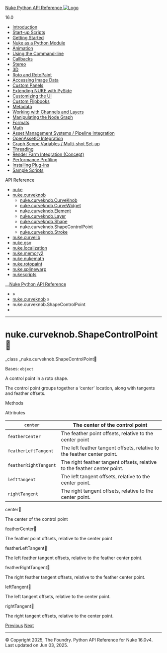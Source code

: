 [ Nuke Python API Reference ![Logo](../_static/NukeApp128.png) ](../index.html)

16.0 

  * [Introduction](../intro.html)
  * [Start-up Scripts](../startup.html)
  * [Getting Started](../basics.html)
  * [Nuke as a Python Module](../nuke_as_python_module.html)
  * [Animation](../animation.html)
  * [Using the Command-line](../command_line.html)
  * [Callbacks](../callbacks.html)
  * [Stereo](../stereo.html)
  * [3D](../3D.html)
  * [Roto and RotoPaint](../rotopaint.html)
  * [Accessing Image Data](../image_data.html)
  * [Custom Panels](../custom_panels.html)
  * [Extending NUKE with PySide](../custom_panels.html#extending-nuke-with-pyside)
  * [Customizing the UI](../custom_ui.html)
  * [Custom Flipbooks](../flipbook.html)
  * [Metadata](../metadata.html)
  * [Working with Channels and Layers](../channels.html)
  * [Manipulating the Node Graph](../dag.html)
  * [Formats](../formats.html)
  * [Math](../math.html)
  * [Asset Management Systems / Pipeline Integration](../asset.html)
  * [OpenAssetIO Integration](../openassetio.html)
  * [Graph Scope Variables / Multi-shot Set-up](../gsv.html)
  * [Threading](../threading.html)
  * [Render Farm Integration (Concept)](../render_farm.html)
  * [Performance Profiling](../performance.html)
  * [Installing Plug-ins](../installing_plugins.html)
  * [Sample Scripts](../samples.html)



API Reference

  * [nuke](nuke.html)
  * [nuke.curveknob](nuke.curveknob.html)
    * [nuke.curveknob.CurveKnob](nuke.curveknob.CurveKnob.html)
    * [nuke.curveknob.CurveWidget](nuke.curveknob.CurveWidget.html)
    * [nuke.curveknob.Element](nuke.curveknob.Element.html)
    * [nuke.curveknob.Layer](nuke.curveknob.Layer.html)
    * [nuke.curveknob.Shape](nuke.curveknob.Shape.html)
    * nuke.curveknob.ShapeControlPoint
    * [nuke.curveknob.Stroke](nuke.curveknob.Stroke.html)
  * [nuke.curvelib](nuke.curvelib.html)
  * [nuke.gsv](nuke.gsv.html)
  * [nuke.localization](nuke.localization.html)
  * [nuke.memory2](nuke.memory2.html)
  * [nuke.nukemath](nuke.nukemath.html)
  * [nuke.rotopaint](nuke.rotopaint.html)
  * [nuke.splinewarp](nuke.splinewarp.html)
  * [nukescripts](nukescripts.html)



__[Nuke Python API Reference](../index.html)

  * [](../index.html) »
  * [nuke.curveknob](nuke.curveknob.html) »
  * nuke.curveknob.ShapeControlPoint
  * 


* * *

# nuke.curveknob.ShapeControlPoint

_class _nuke.curveknob.ShapeControlPoint
    

Bases: `object`

A control point in a roto shape.

The control point groups together a ‘center’ location, along with tangents and feather offsets.

Methods

Attributes

`center` | The center of the control point  
---|---  
`featherCenter` | The feather point offsets, relative to the center point  
`featherLeftTangent` | The left feather tangent offsets, relative to the feather center point.  
`featherRightTangent` | The right feather tangent offsets, relative to the feather center point.  
`leftTangent` | The left tangent offsets, relative to the center point.  
`rightTangent` | The right tangent offsets, relative to the center point.  
  
center
    

The center of the control point

featherCenter
    

The feather point offsets, relative to the center point

featherLeftTangent
    

The left feather tangent offsets, relative to the feather center point.

featherRightTangent
    

The right feather tangent offsets, relative to the feather center point.

leftTangent
    

The left tangent offsets, relative to the center point.

rightTangent
    

The right tangent offsets, relative to the center point.

[ Previous](nuke.curveknob.Shape.html "nuke.curveknob.Shape") [Next ](nuke.curveknob.Stroke.html "nuke.curveknob.Stroke")

* * *

© Copyright 2025, The Foundry. Python API Reference for Nuke 16.0v4. Last updated on Jun 03, 2025. 
